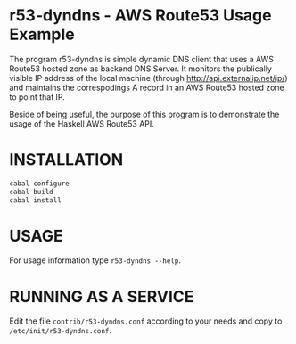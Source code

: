r53-dyndns - AWS Route53 Usage Example
======================================

The program r53-dyndns is simple dynamic DNS client that uses a AWS Route53
hosted zone as backend DNS Server. It monitors the publically visible IP
address of the local machine (through http://api.externalip.net/ip/) and
maintains the correspodings A record in an AWS Route53 hosted zone to point
that IP.

Beside of being useful, the purpose of this program is to demonstrate the usage
of the Haskell AWS Route53 API.

INSTALLATION
============

```bash
cabal configure
cabal build
cabal install
```

USAGE
=====

For usage information type `r53-dyndns --help`.

RUNNING AS A SERVICE
====================

Edit the file `contrib/r53-dyndns.conf` according to your needs and copy to
`/etc/init/r53-dyndns.conf`.

